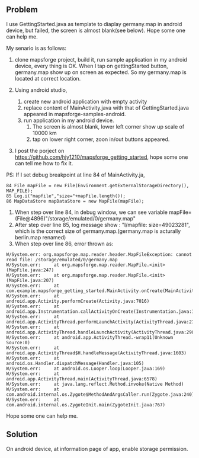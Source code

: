 ## Problem
I use GettingStarted.java as template to diaplay germany.map in 
android device, but failed, the screen is almost blank(see below). Hope some one can help me.

My senario is as follows:

1. clone mapsforge project, build it, run sample application in my android device, every thing is OK. When I tap on gettingStarted button, germany.map show up on screen as expected. So my germany.map is located at correct location.

2. Using android studio, 
    1. create new android application with empty activity
    2. replace content of MainActivity.java with that of GettingStarted.java appeared in mapsforge-samples-android.
    3. run application in my android device. 
        1) The screen is almost blank, lower left corner show up scale of 10000 km
        2) tap on lower right corner, zoon in/out buttons appeared.
3. I post the porject on https://github.com/hjy1210/mapsforge_getting_started, hope some one can tell me how to fix it.

PS: If I set debug breakpoint at line 84 of MainActivity.ja,
```
84 File mapFile = new File(Environment.getExternalStorageDirectory(), MAP_FILE);
85 Log.i("mapfile","size="+mapFile.length()); 
86 MapDataStore mapDataStore = new MapFile(mapFile);
```

1. When step over line 84, in debug window, we can see variable mapFile=(File@4896)"/storage/emulated/0/germany.map"
2. After step over line 85,  log message show : "I/mapfile: size=49023281", which is the correct size of germany.map.(germany.map is acturally berlin.map renamed)
3. When step over line 86, error thrown as:
```
W/System.err: org.mapsforge.map.reader.header.MapFileException: cannot read file: /storage/emulated/0/germany.map
W/System.err:     at org.mapsforge.map.reader.MapFile.<init>(MapFile.java:247)
W/System.err:     at org.mapsforge.map.reader.MapFile.<init>(MapFile.java:207)
W/System.err:     at com.example.mapsforge_getting_started.MainActivity.onCreate(MainActivity.java:86)
W/System.err:     at android.app.Activity.performCreate(Activity.java:7016)
W/System.err:     at android.app.Instrumentation.callActivityOnCreate(Instrumentation.java:1214)
W/System.err:     at android.app.ActivityThread.performLaunchActivity(ActivityThread.java:2780)
W/System.err:     at android.app.ActivityThread.handleLaunchActivity(ActivityThread.java:2902)
W/System.err:     at android.app.ActivityThread.-wrap11(Unknown Source:0)
W/System.err:     at android.app.ActivityThread$H.handleMessage(ActivityThread.java:1603)
W/System.err:     at android.os.Handler.dispatchMessage(Handler.java:105)
W/System.err:     at android.os.Looper.loop(Looper.java:169)
W/System.err:     at android.app.ActivityThread.main(ActivityThread.java:6578)
W/System.err:     at java.lang.reflect.Method.invoke(Native Method)
W/System.err:     at com.android.internal.os.Zygote$MethodAndArgsCaller.run(Zygote.java:240)
W/System.err:     at com.android.internal.os.ZygoteInit.main(ZygoteInit.java:767)
```
Hope some one can help me.

## Solution
On android device, at information page of app, enable storage permission.